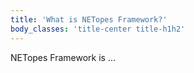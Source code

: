 ```yaml
---
title: 'What is NETopes Framework?'
body_classes: 'title-center title-h1h2'
---
```


NETopes Framework is ...